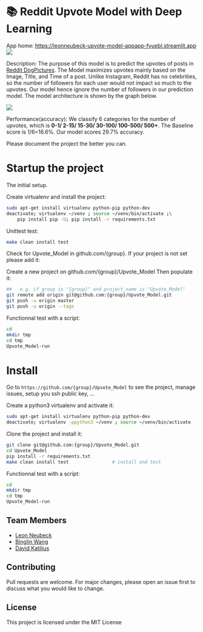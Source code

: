 # 📚 Reddit Upvote Model with Deep Learning
App home: https://leonneubeck-upvote-model-appapp-fyuebl.streamlit.app
![](images/web_screenshot.jpg)

Description: The purpose of this model is to predict the upvotes of posts in [Reddit DogPictures](https://www.reddit.com/r/dogpictures/). The Model maximizes upvotes mainly based on the Image, Title, and Time of a post. Unlike Instagram, Reddit has no celebrities, so the number of followers for each user would not impact so much to the upvotes. Our model hence ignore the number of followers in our prediction model. The model architecture is shown by the graph below.

![](images/model_arch.jpg)

Performance(accuracy): We classify 6 categories for the number of upvotes, which is **0-1/ 2-15/ 15-30/ 30-100/ 100-500/ 500+**. The Baseline score is 1/6=16.6%. Our model scores 29.7% accuracy.



Please document the project the better you can.

# Startup the project

The initial setup.

Create virtualenv and install the project:
```bash
sudo apt-get install virtualenv python-pip python-dev
deactivate; virtualenv ~/venv ; source ~/venv/bin/activate ;\
    pip install pip -U; pip install -r requirements.txt
```

Unittest test:
```bash
make clean install test
```

Check for Upvote_Model in github.com/{group}. If your project is not set please add it:

Create a new project on github.com/{group}/Upvote_Model
Then populate it:

```bash
##   e.g. if group is "{group}" and project_name is "Upvote_Model"
git remote add origin git@github.com:{group}/Upvote_Model.git
git push -u origin master
git push -u origin --tags
```

Functionnal test with a script:

```bash
cd
mkdir tmp
cd tmp
Upvote_Model-run
```

# Install

Go to `https://github.com/{group}/Upvote_Model` to see the project, manage issues,
setup you ssh public key, ...

Create a python3 virtualenv and activate it:

```bash
sudo apt-get install virtualenv python-pip python-dev
deactivate; virtualenv -ppython3 ~/venv ; source ~/venv/bin/activate
```

Clone the project and install it:

```bash
git clone git@github.com:{group}/Upvote_Model.git
cd Upvote_Model
pip install -r requirements.txt
make clean install test                # install and test
```
Functionnal test with a script:

```bash
cd
mkdir tmp
cd tmp
Upvote_Model-run
```

## Team Members
- [Leon Neubeck](https://github.com/LeonNeubeck) 
- [Binglin Wang](https://github.com/andrewangbl) 
- [David Katilius](https://github.com/davidk1401)

## Contributing
Pull requests are welcome. For major changes, please open an issue first to discuss what you would like to change.

## License
This project is licensed under the MIT License
